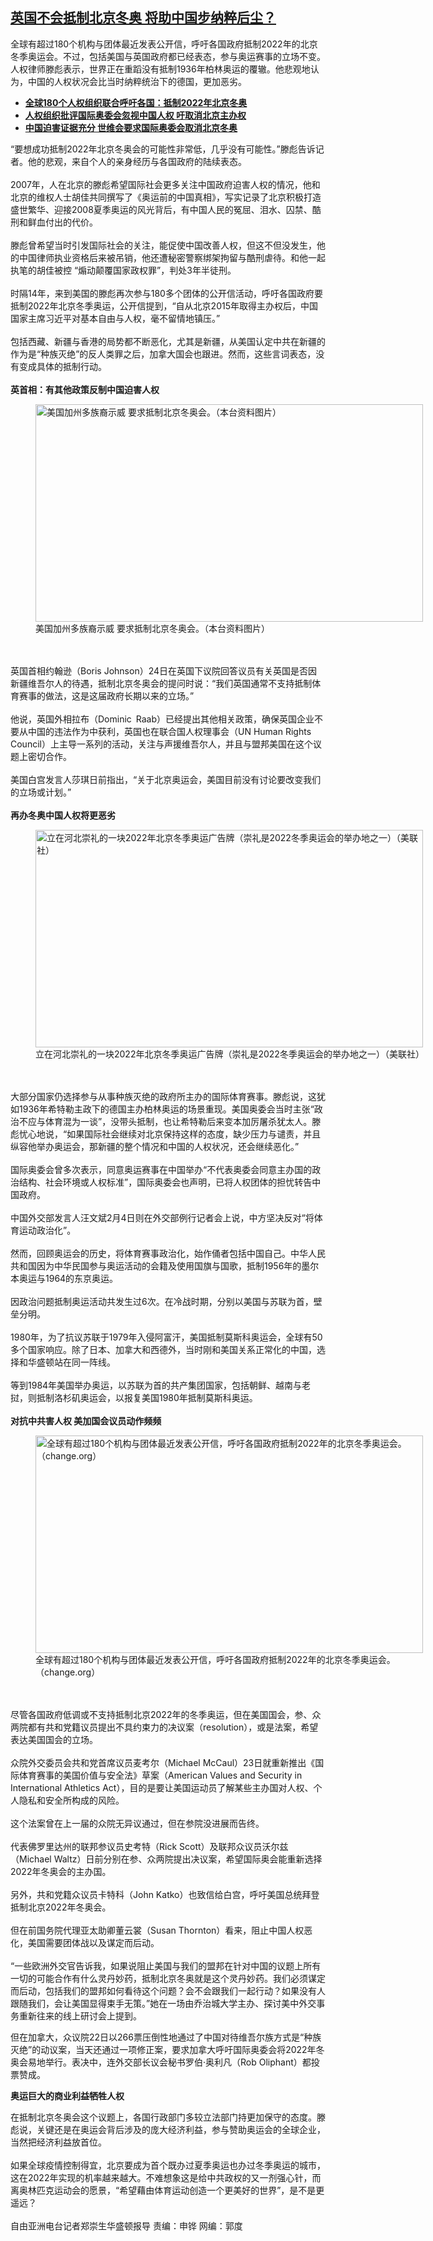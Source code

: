 <!--1614198720000-->
[英国不会抵制北京冬奥    将助中国步纳粹后尘？](https://www.rfa.org/mandarin/yataibaodao/renquanfazhi/rc-02242021142123.html)
------

<p>全球有超过180个机构与团体最近发表公开信，呼吁各国政府抵制2022年的北京冬季奥运会。不过，包括美国与英国政府都已经表态，参与奥运赛事的立场不变。人权律师滕彪表示，世界正在重蹈没有抵制1936年柏林奥运的覆辙。他悲观地认为，中国的人权状况会比当时纳粹统治下的德国，更加恶劣。</p><ul><li><strong><a href="https://www.rfa.org/mandarin/Xinwen/1-02032021075933.html">全球180个人权组织联合呼吁各国：抵制2022年北京冬奥</a></strong></li><li><a href="https://www.rfa.org/mandarin/yataibaodao/shaoshuminzu/cl-12182020114428.html"><strong>人权组织批评国际奥委会忽视中国人权 吁取消北京主办权</strong></a></li><li><b><a class="external-link" href="http://www.rfa.org/mandarin/yataibaodao/shaoshuminzu/cl-08142020141730.html">中国迫害证据充分 世维会要求国际奥委会取消北京冬奥</a></b></li></ul><p></p><p>“要想成功抵制2022年北京冬奥会的可能性非常低，几乎没有可能性。”滕彪告诉记者。他的悲观，来自个人的亲身经历与各国政府的陆续表态。<br/><br/>2007年，人在北京的滕彪希望国际社会更多关注中国政府迫害人权的情况，他和北京的维权人士胡佳共同撰写了《奥运前的中国真相》，写实记录了北京积极打造盛世繁华、迎接2008夏季奥运的风光背后，有中国人民的冤屈、泪水、囚禁、酷刑和鲜血付出的代价。<br/><br/>滕彪曾希望当时引发国际社会的关注，能促使中国改善人权，但这不但没发生，他的中国律师执业资格后来被吊销，他还遭秘密警察绑架拘留与酷刑虐待。和他一起执笔的胡佳被控 “煽动颠覆国家政权罪”，判处3年半徒刑。<br/><br/>时隔14年，来到美国的滕彪再次参与180多个团体的公开信活动，呼吁各国政府要抵制2022年北京冬季奥运，公开信提到，“自从北京2015年取得主办权后，中国国家主席习近平对基本自由与人权，毫不留情地镇压。”<br/><br/>包括西藏、新疆与香港的局势都不断恶化，尤其是新疆，从美国认定中共在新疆的作为是“种族灭绝”的反人类罪之后，加拿大国会也跟进。然而，这些言词表态，没有变成具体的抵制行动。<br/><br/><strong>英首相：有其他政策反制中国迫害人权</strong></p><p><figure class="image-richtext image-inline captioned" style="width:620px;"><img alt="美国加州多族裔示威 要求抵制北京冬奥会。（本台资料图片）" height="348" src="https://www.rfa.org/mandarin/yataibaodao/renquanfazhi/rc-02242021142123.html/9bcc327a-cc92-463a-aaaa-0d4d8f026afc.jpeg/@@images/6dde1dc1-ebf0-44be-bd9f-bd7600e5e2de.jpeg" title="2" width="620"/><figcaption class="image-caption">美国加州多族裔示威 要求抵制北京冬奥会。（本台资料图片）</figcaption><small></small></figure><br/><br/>英国首相约翰逊（Boris Johnson）24日在英国下议院回答议员有关英国是否因新疆维吾尔人的待遇，抵制北京冬奥会的提问时说：“我们英国通常不支持抵制体育赛事的做法，这是这届政府长期以来的立场。”<br/><br/>他说，英国外相拉布（Dominic Raab）已经提出其他相关政策，确保英国企业不要从中国的违法作为中获利，英国也在联合国人权理事会（UN Human Rights Council）上主导一系列的活动，关注与声援维吾尔人，并且与盟邦美国在这个议题上密切合作。<br/><br/>美国白宫发言人莎琪日前指出，“关于北京奥运会，美国目前没有讨论要改变我们的立场或计划。”<br/><br/><strong>再办冬奥中国人权将更恶劣</strong></p><p><figure class="image-richtext image-inline captioned" style="width:620px;"><img alt="立在河北崇礼的一块2022年北京冬季奥运广告牌（崇礼是2022冬季奥运会的举办地之一）（美联社）" height="348" src="https://www.rfa.org/mandarin/yataibaodao/renquanfazhi/rc-02242021142123.html/ae96d5ee-77ee-4a87-8509-12ed546a0433.jpeg/@@images/7cb47c7b-29c5-4495-9396-5984ee4090c5.jpeg" title="3" width="620"/><figcaption class="image-caption">立在河北崇礼的一块2022年北京冬季奥运广告牌（崇礼是2022冬季奥运会的举办地之一）（美联社）</figcaption><small></small></figure><br/><br/>大部分国家仍选择参与从事种族灭绝的政府所主办的国际体育赛事。滕彪说，这犹如1936年希特勒主政下的德国主办柏林奥运的场景重现。美国奥委会当时主张“政治不应与体育混为一谈”，没带头抵制，也让希特勒后来变本加厉屠杀犹太人。滕彪忧心地说，“如果国际社会继续对北京保持这样的态度，缺少压力与谴责，并且纵容他举办奥运会，那新疆的整个情况和中国的人权状况，还会继续恶化。”<br/><br/>国际奥委会曾多次表示，同意奥运赛事在中国举办“不代表奥委会同意主办国的政治结构、社会环境或人权标准”，国际奥委会也声明，已将人权团体的担忧转告中国政府。<br/><br/>中国外交部发言人汪文斌2月4日则在外交部例行记者会上说，中方坚决反对“将体育运动政治化”。<br/><br/>然而，回顾奥运会的历史，将体育赛事政治化，始作俑者包括中国自己。中华人民共和国因为中华民国参与奥运活动的会籍及使用国旗与国歌，抵制1956年的墨尔本奥运与1964的东京奥运。<br/><br/>因政治问题抵制奥运活动共发生过6次。在冷战时期，分别以美国与苏联为首，壁垒分明。<br/><br/>1980年，为了抗议苏联于1979年入侵阿富汗，美国抵制莫斯科奥运会，全球有50多个国家响应。除了日本、加拿大和西德外，当时刚和美国关系正常化的中国，选择和华盛顿站在同一阵线。<br/><br/>等到1984年美国举办奥运，以苏联为首的共产集团国家，包括朝鲜、越南与老挝，则抵制洛杉矶奥运会，以报复美国1980年抵制莫斯科奥运。<br/><br/><strong>对抗中共害人权 美加国会议员动作频频</strong></p><p><figure class="image-richtext image-inline captioned" style="width:620px;"><img alt="全球有超过180个机构与团体最近发表公开信，呼吁各国政府抵制2022年的北京冬季奥运会。（change.org）" height="348" src="https://www.rfa.org/mandarin/yataibaodao/renquanfazhi/rc-02242021142123.html/55eabe84-2a3f-451b-aa98-a41d12de54de.jpeg/@@images/c0bc3223-770b-408f-888e-4a4766285d6e.jpeg" title="2" width="620"/><figcaption class="image-caption">全球有超过180个机构与团体最近发表公开信，呼吁各国政府抵制2022年的北京冬季奥运会。（change.org）</figcaption><small></small></figure><br/><br/>尽管各国政府低调或不支持抵制北京2022年的冬季奥运，但在美国国会，参、众两院都有共和党籍议员提出不具约束力的决议案（resolution），或是法案，希望表达美国国会的立场。<br/><br/>众院外交委员会共和党首席议员麦考尔（Michael McCaul）23日就重新推出《国际体育赛事的美国价值与安全法》草案（American Values and Security in International Athletics Act），目的是要让美国运动员了解某些主办国对人权、个人隐私和安全所构成的风险。<br/><br/>这个法案曾在上一届的众院无异议通过，但在参院没进展而告终。<br/><br/>代表佛罗里达州的联邦参议员史考特（Rick Scott）及联邦众议员沃尔兹（Michael Waltz）日前分别在参、众两院提出决议案，希望国际奥会能重新选择2022年冬奥会的主办国。<br/><br/>另外，共和党籍众议员卡特科（John Katko）也致信给白宫，呼吁美国总统拜登抵制北京2022年冬奥会。<br/><br/>但在前国务院代理亚太助卿董云裳（Susan Thornton）看来，阻止中国人权恶化，美国需要团体战以及谋定而后动。<br/><br/>“一些欧洲外交官告诉我，如果说阻止美国与我们的盟邦在针对中国的议题上所有一切的可能合作有什么灵丹妙药，抵制北京冬奥就是这个灵丹妙药。我们必须谋定而后动，包括我们的盟邦如何看待这个问题？会不会跟我们一起行动？如果没有人跟随我们，会让美国显得束手无策。”她在一场由乔治城大学主办、探讨美中外交事务重新往来的线上研讨会上提到。</p><p>但在加拿大，众议院22日以266票压倒性地通过了中国对待维吾尔族方式是“种族灭绝”的动议案，当天还通过一项修正案，要求加拿大呼吁国际奥委会将2022年冬奥会易地举行。表决中，连外交部长议会秘书罗伯·奥利凡（Rob Oliphant）都投票赞成。</p><p><strong>奥运巨大的商业利益牺牲人权</strong></p><p>在抵制北京冬奥会这个议题上，各国行政部门多较立法部门持更加保守的态度。滕彪说，关键还是在奥运会背后涉及的庞大经济利益，参与赞助奥运会的全球企业，当然把经济利益放首位。<br/><br/>如果全球疫情控制得宜，北京要成为首个既办过夏季奥运也办过冬季奥运的城市，这在2022年实现的机率越来越大。不难想象这是给中共政权的又一剂强心针，而离奥林匹克运动会的愿景，“希望藉由体育运动创造一个更美好的世界”，是不是更遥远？<br/><br/>自由亚洲电台记者郑崇生华盛顿报导 责编：申铧 网编：郭度</p><p></p>
